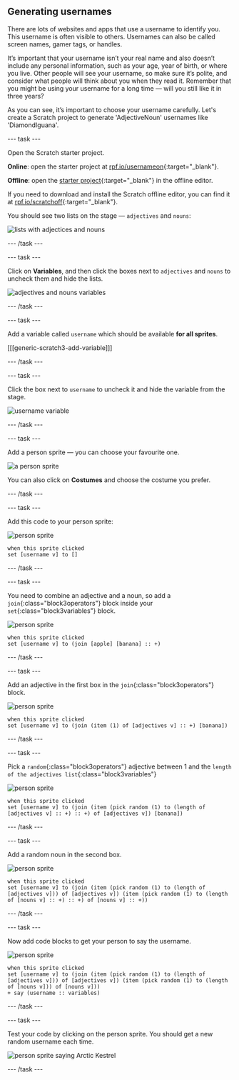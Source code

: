 ## Generating usernames

There are lots of websites and apps that use a username to identify you. This username is often visible to others. Usernames can also be called screen names, gamer tags, or handles. 

It’s important that your username isn’t your real name and also doesn’t include any personal information, such as your age, year of birth, or where you live. Other people will see your username, so make sure it’s polite, and consider what people will think about you when they read it. Remember that you might be using your username for a long time — will you still like it in three years? 

As you can see, it’s important to choose your username carefully. Let's create a Scratch project to generate 'AdjectiveNoun' usernames like 'DiamondIguana'. 

--- task ---

Open the Scratch starter project.

**Online**: open the starter project at [rpf.io/usernameon](http://rpf.io/usernameon){:target="_blank"}.

**Offline**: open the [starter project](http://rpf.io/p/en/username-generator-go){:target="_blank"} in the offline editor.

If you need to download and install the Scratch offline editor, you can find it at [rpf.io/scratchoff](http://rpf.io/scratchoff){:target="_blank"}.

You should see two lists on the stage — `adjectives` and `nouns`:

![lists with adjectices and nouns](images/usernames-lists.png)

--- /task ---

--- task ---

Click on **Variables**, and then click the boxes next to `adjectives` and `nouns` to uncheck them and hide the lists.

![adjectives and nouns variables](images/usernames-hide.png)

--- /task ---

--- task ---

Add a variable called `username` which should be available **for all sprites**.

[[[generic-scratch3-add-variable]]]

--- /task ---

--- task ---

Click the box next to `username` to uncheck it and hide the variable from the stage.

![username variable](images/usernames-hide-variable.png)

--- /task ---

--- task ---

Add a person sprite — you can choose your favourite one. 

![a person sprite](images/usernames-person.png)

You can also click on **Costumes** and choose the costume you prefer.

--- /task ---

--- task ---

Add this code to your person sprite:

![person sprite](images/person-sprite.png)

```blocks3
when this sprite clicked
set [username v] to []
```

--- /task ---

--- task ---

You need to combine an adjective and a noun, so add a `join`{:class="block3operators"} block inside your `set`{:class="block3variables"} block.

![person sprite](images/person-sprite.png)

```blocks3
when this sprite clicked
set [username v] to (join [apple] [banana] :: +)
```

--- /task ---

--- task ---

Add an adjective in the first box in the `join`{:class="block3operators"} block.

![person sprite](images/person-sprite.png)

```blocks3
when this sprite clicked
set [username v] to (join (item (1) of [adjectives v] :: +) [banana])
```

--- /task ---

--- task ---

Pick a `random`{:class="block3operators"} adjective between 1 and the `length of the adjectives list`{:class="block3variables"}

![person sprite](images/person-sprite.png)

```blocks3
when this sprite clicked
set [username v] to (join (item (pick random (1) to (length of [adjectives v] :: +) :: +) of [adjectives v]) [banana])
```

--- /task ---

--- task ---

Add a random noun in the second box.

![person sprite](images/person-sprite.png)

```blocks3
when this sprite clicked
set [username v] to (join (item (pick random (1) to (length of [adjectives v])) of [adjectives v]) (item (pick random (1) to (length of [nouns v] :: +) :: +) of [nouns v] :: +))
```

--- /task ---

--- task ---

Now add code blocks to get your person to say the username.

![person sprite](images/person-sprite.png)

```blocks3
when this sprite clicked
set [username v] to (join (item (pick random (1) to (length of [adjectives v])) of [adjectives v]) (item (pick random (1) to (length of [nouns v])) of [nouns v]))
+ say (username :: variables)
```

--- /task ---

--- task ---

Test your code by clicking on the person sprite. You should get a new random username each time. 

![person sprite saying Arctic Kestrel](images/usernames-click.png)

--- /task ---
